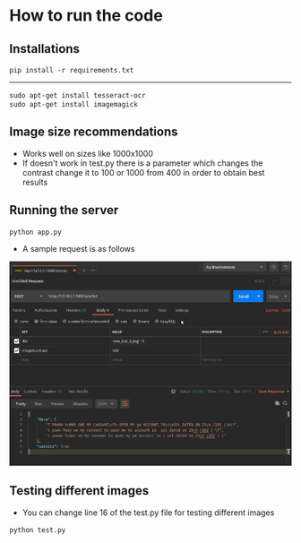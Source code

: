 # How to run the code

## Installations

```
pip install -r requirements.txt
```

<hr/>

```
sudo apt-get install tesseract-ocr
sudo apt-get install imagemagick
```

## Image size recommendations

- Works well on sizes like 1000x1000
- If doesn't work in test.py there is a parameter which changes the contrast change it to 100 or 1000 from 400 in order to obtain best results

## Running the server

```
python app.py
```

- A sample request is as follows

![image](api_format.png)

## Testing different images

- You can change line 16 of the test.py file for testing different images

```
python test.py
```
